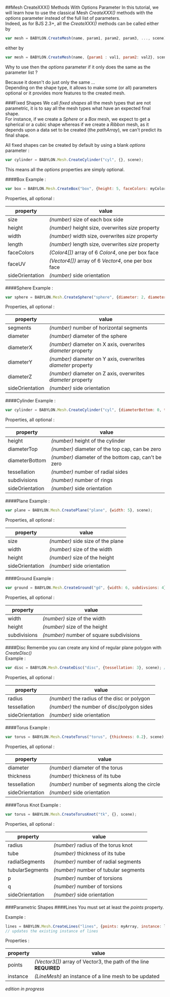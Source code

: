 ##Mesh CreateXXX() Methods With Options Parameter
In this tutorial, we will learn how to use the classical Mesh _CreateXXX()_ methods with the _options_ parameter instead of the full list of parameters.  
Indeed, as for BJS 2.3+, all the _CreateXXX()_ methods can be called either by 
```javascript
var mesh = BABYLON.CreateMesh(name, param1, param2, param3, ..., scene);
```
either by
```javascript
var mesh = BABYLON.CreateMesh(name, {param1 : val1, param2: val2}, scene);
```

Why to use then the _options_ parameter if it only does the same as the parameter list ?

Because it doesn't do just only the same ...  
Depending on the shape type, it allows to make some (or all) parameters optional or it provides more features to the created mesh.  

###Fixed Shapes
We call _fixed shapes_ all the mesh types that are not parametric, it is to say all the mesh types what have an expected final shape.  
For instance, if we create a _Sphere_ or a _Box_ mesh, we expect to get a spherical or a cubic shape whereas if we create a _Ribbon_ mesh, as it depends upon a data set to be created (the _pathArray_), we can't predict its final shape.  

All fixed shapes can be created by default by using a blank _options_ parameter :
```javascript
var cylinder = BABYLON.Mesh.CreateCylinder("cyl", {}, scene);
```
This means all the _options_ properties are simply optional.  

####Box
Example :
```javascript
var box = BABYLON.Mesh.CreateBox("box", {height: 5, faceColors: myColors}, scene);
```
Properties, all optional :

property|value
--------|-----
size|_(number)_ size of each box side
height|_(number)_ height size, overwrites _size_ property
width|_(number)_ width size, overwrites _size_ property
length|_(number)_ length size,  overwrites _size_ property 
faceColors|_(Color4[])_ array of 6 _Color4_, one per box face
faceUV|_(Vector4[])_ array of 6 _Vector4_, one per box face
sideOrientation|_(number)_ side orientation

####Sphere
Example :
```javascript
var sphere = BABYLON.Mesh.CreateSphere("sphere", {diameter: 2, diameterX: 3}, scene);
```
Properties, all optional :

property|value
--------|-----
segments|_(number)_ number of horizontal segments
diameter|_(number)_ diameter of the sphere
diameterX|_(number)_ diameter on X axis, overwrites _diameter_ property
diameterY|_(number)_ diameter on Y axis, overwrites _diameter_ property
diameterZ|_(number)_ diameter on Z axis, overwrites _diameter_ property
sideOrientation|_(number)_ side orientation

####Cylinder
Example :
```javascript
var cylinder = BABYLON.Mesh.CreateCylinder("cyl", {diameterBottom: 0, tessellation: 4}, scene);
```
Properties, all optional :

property|value
--------|-----
height|_(number)_ height of the cylinder
diameterTop|_(number)_ diameter of the top cap, can be zero
diameterBottom|_(number)_ diameter of the bottom cap, can't be zero
tessellation|_(number)_ number of radial sides
subdivisions|_(number)_ number of rings
sideOrientation|_(number)_ side orientation

####Plane
Example :
```javascript
var plane = BABYLON.Mesh.CreatePlane("plane", {width: 5}, scene);
```
Properties, all optional :

property|value
--------|-----
size|_(number)_ side size of the plane
width|_(number)_ size of the width
height|_(number)_ size of the height
sideOrientation|_(number)_ side orientation

####Ground
Example :
```javascript
var ground = BABYLON.Mesh.CreateGround("gd", {width: 6, subdivsions: 4}, scene);
```
Properties, all optional :

property|value
--------|-----
width|_(number)_ size of the width
height|_(number)_ size of the height
subdivisions|_(number)_ number of square subdivisions

####Disc
Remembe you can create any kind of regular plane polygon with _CreateDisc()_  
Example :  
```javascript
var disc = BABYLON.Mesh.CreateDisc("disc", {tessellation: 3}, scene); // makes a triangle
```
Properties, all optional :

property|value
--------|-----
radius|_(number)_ the radius of the disc or polygon
tessellation|_(number)_ the number of disc/polygon sides
sideOrientation|_(number)_ side orientation

####Torus
Example :
```javascript
var torus = BABYLON.Mesh.CreateTorus("torus", {thickness: 0.2}, scene);
```
Properties, all optional :

property|value
--------|-----
diameter|_(number)_ diameter of the torus
thickness|_(number)_ thickness of its tube
tessellation|_(number)_ number of segments along the circle
sideOrientation|_(number)_ side orientation

####Torus Knot
Example :
```javascript
var torus = BABYLON.Mesh.CreateTorusKnot("tk", {}, scene);
```
Properties, all optional :

property|value
--------|-----
radius|_(number)_ radius of the torus knot
tube|_(number)_ thickness of its tube
radialSegments|_(number)_ number of radial segments
tubularSegments|_(number)_ number of tubular segments
p|_(number)_ number of torsions
q|_(number)_ number of torsions
sideOrientation|_(number)_ side orientation

###Parametric Shapes
####Lines
You must set at least the _points_ property.  

Example :
```javascript
lines = BABYLON.Mesh.CreateLines("lines", {points: myArray, instance: lines}, scene);
// updates the existing instance of lines
```
Properties :

property|value
--------|-----
points|_(Vector3[])_  array of Vector3, the path of the line **REQUIRED**  
instance|_(LineMesh)_ an instance of a line mesh to be updated

_edition in progress_

